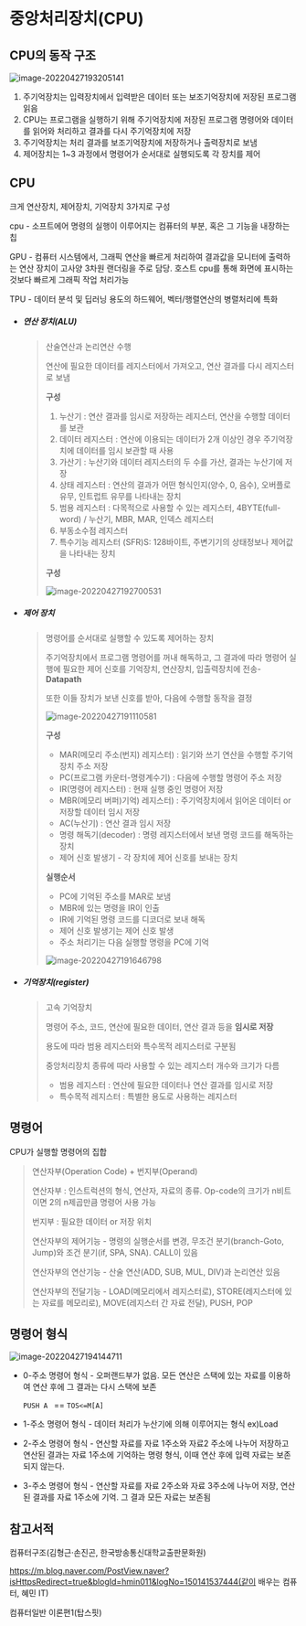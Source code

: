 # 중앙처리장치(CPU) 



## CPU의 동작 구조

![image-20220427193205141](0427_cpu.assets/image-20220427193205141.png)

1. 주기억장치는 입력장치에서 입력받은 데이터 또는 보조기억장치에 저장된 프로그램 읽음
2. CPU는 프로그램을 실행하기 위해 주기억장치에 저장된 프로그램 명령어와 데이터를 읽어와 처리하고 결과를 다시 주기억장치에 저장
3. 주기억장치는 처리 결과를 보조기억장치에 저장하거나 출력장치로 보냄
4. 제어장치는 1~3 과정에서 명령어가 순서대로 실행되도록 각 장치를 제어





## CPU

크게 연산장치, 제어장치, 기억장치 3가지로 구성

cpu - 소프트에어 명령의 실행이 이루어지는 컴퓨터의 부분,  혹은 그 기능을 내장하는 칩

GPU - 컴퓨터 시스템에서, 그래픽 연산을 빠르게 처리하여 결과값을 모니터에 출력하는 연산 장치이 고사양 3차원 랜더링을 주로 담당. 호스트 cpu를 통해 화면에 표시하는 것보다 빠르게 그래픽 작업 처리가능

TPU - 데이터 분석 및 딥러닝 용도의 하드웨어, 벡터/행렬연산의 병렬처리에 특화



- ##### 연산 장치(ALU)

  > 산술연산과 논리연산 수행 
  >
  > 연산에 필요한 데이터를 레지스터에서 가져오고, 연산 결과를 다시 레지스터로 보냄
  >
  > 
  >
  > **구성**
  >
  > 1. 누산기 : 연산 결과를 임시로 저장하는 레지스터, 연산을 수행할 데이터를 보관
  > 2. 데이터 레지스터 : 연산에 이용되는 데이터가 2개 이상인 경우 주기억장치에 데이터를 임시 보관할 때 사용
  > 3. 가산기 : 누산기와 데이터 레지스터의 두 수를 가산, 결과는 누산기에 저장
  > 4. 상태 레지스터 : 연산의 결과가 어떤 형식인지(양수, 0, 음수), 오버플로 유무, 인트럽트 유무를 나타내는 장치
  > 5. 범용 레지스터 : 다목적으로 사용할 수 있는 레지스터, 4BYTE(full-word) / 누산기, MBR, MAR, 인덱스 레지스터
  > 6. 부동소수점 레지스터
  > 7. 특수기능 레지스터 (SFR)S: 128바이트, 주변기기의 상태정보나 제어값을 나타내는 장치
  >
  > **구성**
  >
  > ![image-20220427192700531](0427_cpu.assets/image-20220427192700531.png)

- ##### 제어 장치

  > 명령어를 순서대로 실행할 수 있도록 제어하는 장치
  >
  > 주기억장치에서 프로그램 명령어를 꺼내 해독하고, 그 결과에 따라 명령어 실행에 필요한 제어 신호를 기억장치, 연산장치, 입출력장치에 전송- **Datapath**
  >
  > 또한 이들 장치가 보낸 신호를 받아, 다음에 수행할 동작을 결정
  >
  > ![image-20220427191110581](0427_cpu.assets/image-20220427191110581.png)
  >
  > **구성** 
  >
  > - MAR(메모리 주소(번지) 레지스터) : 읽기와 쓰기 연산을 수행할 주기억장치 주소 저장
  > - PC(프로그램 카운터-명령계수기) : 다음에 수행할 명령어 주소 저장
  > - IR(명령어 레지스터) : 현재 실행 중인 명령어 저장
  > - MBR(메모리 버퍼)기억) 레지스터) : 주기억장치에서 읽어온 데이터 or 저장할 데이터 임시 저장
  > - AC(누산기) : 연산 결과 임시 저장
  > - 명령 해독기(decoder) : 명령 레지스터에서 보낸 명령 코드를 해독하는 장치
  > - 제어 신호 발생기 - 각 장치에 제어 신호를 보내는 장치
  >
  > **실행순서**
  >
  > - PC에 기억된 주소를 MAR로 보냄
  > - MBR에 있는 명령을 IR이 인출
  > - IR에 기억된 명령 코드를 디코더로 보내 해독
  > - 제어 신호 발생기는 제어 신호 발생
  > - 주소 처리기는 다음 실행할 명령을 PC에 기억
  >
  > ![image-20220427191646798](0427_cpu.assets/image-20220427191646798.png)

- ##### 기억장치(register)

  > 고속 기억장치
  >
  > 명령어 주소, 코드, 연산에 필요한 데이터, 연산 결과 등을 **임시로 저장**
  >
  > 용도에 따라 범용 레지스터와 특수목적 레지스터로 구분됨
  >
  > 중앙처리장치 종류에 따라 사용할 수 있는 레지스터 개수와 크기가 다름
  >
  > - 범용 레지스터 : 연산에 필요한 데이터나 연산 결과를 임시로 저장
  > - 특수목적 레지스터 : 특별한 용도로 사용하는 레지스터



## 명령어 

CPU가 실행할 명령어의 집합

> 연산자부(Operation Code) + 번지부(Operand)
>
> 연산자부 : 인스트럭션의 형식, 연산자, 자료의 종류. Op-code의 크기가 n비트이면 2의 n제곱만큼 명령어 사용 가능
>
> 번지부 : 필요한 데이터 or 저장 위치
>
> 연산자부의 제어기능 -  명령의 실행순서를 변경, 무조건 분기(branch-Goto, Jump)와 조건 분기(if, SPA, SNA). CALL이 있음
>
> 연산자부의 연산기능 - 산술 연산(ADD, SUB, MUL, DIV)과 논리연산 있음
>
> 연산자부의 전달기능 - LOAD(메모리에서 레지스터로), STORE(레지스터에 있는 자료를 메모리로), MOVE(레지스터 간 자료 전달), PUSH, POP



## 명령어 형식

![image-20220427194144711](0427_cpu.assets/image-20220427194144711.png)

- 0-주소 명령어 형식 - 오퍼랜드부가 없음. 모든 연산은 스택에 있는 자료를 이용하여 연산 후에 그 결과는 다시 스택에 보존

  `PUSH A ` == `TOS<=M[A]`

- 1-주소 명령어 형식 - 데이터 처리가 누산기에 의해 이루어지는 형식 ex)Load

- 2-주소 명령어 형식 - 연산할 자료를 자료 1주소와 자료2 주소에 나누어 저장하고 연산된 결과는 자료 1주소에 기억하는 명령 형식, 이때 연산 후에 입력 자료는 보존되지 않는다.

- 3-주소 명령어 형식 - 연산할 자료를 자료 2주소와 자료 3주소에 나누어 저장, 연산된 결과를 자료 1주소에 기억. 그 결과 모든 자료는 보존됨



## 참고서적

컴퓨터구조(김형근·손진곤, 한국방송통신대학교출판문화원)

https://m.blog.naver.com/PostView.naver?isHttpsRedirect=true&blogId=hmin011&logNo=150141537444(같이 배우는 컴퓨터, 혜민 IT)

컴퓨터일반 이론편1(탑스핏)

